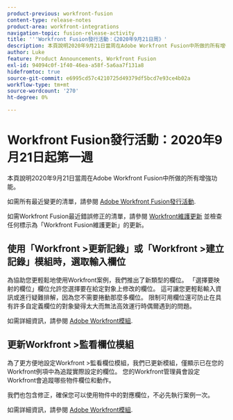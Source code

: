 ```yaml
---
product-previous: workfront-fusion
content-type: release-notes
product-area: workfront-integrations
navigation-topic: fusion-release-activity
title: '''Workfront Fusion發行活動：《2020年9月21日周》'
description: 本頁說明2020年9月21日當周在Adobe Workfront Fusion中所做的所有增強功能。
author: Luke
feature: Product Announcements, Workfront Fusion
exl-id: 94094c0f-1f40-46ea-a58f-5a6aa7f131a8
hidefromtoc: true
source-git-commit: e6995cd57c4210725d49379df5bcd7e93ce4b02a
workflow-type: tm+mt
source-wordcount: '270'
ht-degree: 0%

---
```


# Workfront Fusion發行活動：2020年9月21日起第一週

本頁說明2020年9月21日當周在Adobe Workfront Fusion中所做的所有增強功能。

如需所有最近變更的清單，請參閱 [Adobe Workfront Fusion發行活動](../../../../../product-announcements/product-releases/fusion-release-activity/fusion-release-activity.md).

如需Workfront Fusion最近錯誤修正的清單，請參閱 [Workfront維護更新](https://experienceleague.adobe.com/docs/workfront-known-issues/releases/current-updates.html) 並檢查任何標示為「Workfront Fusion維護更新」的更新。

## 使用「Workfront >更新記錄」或「Workfront >建立記錄」模組時，選取輸入欄位

為協助您更輕鬆地使用Workfront案例，我們推出了新類型的欄位。 「選擇要映射的欄位」欄位允許您選擇要在給定對象上修改的欄位。 這可讓您更輕鬆輸入資訊或進行疑難排解，因為您不需要捲動那麼多欄位。 限制可用欄位還可防止在具有許多自定義欄位的對象變得太大而無法高效運行時偶爾遇到的問題。

如需詳細資訊，請參閱 [Adobe Workfront模組](../../../../../workfront-fusion/apps-and-their-modules/workfront-modules.md).

## 更新Workfront >監看欄位模組

為了更方便地設定Workfront >監看欄位模組，我們已更新模組，僅顯示已在您的Workfront例項中為追蹤實際設定的欄位。 您的Workfront管理員會設定Workfront會追蹤哪些物件欄位和動作。

我們也包含修正，確保您可以使用物件中的對應欄位，不必先執行案例一次。

如需詳細資訊，請參閱 [Adobe Workfront模組](../../../../../workfront-fusion/apps-and-their-modules/workfront-modules.md).
